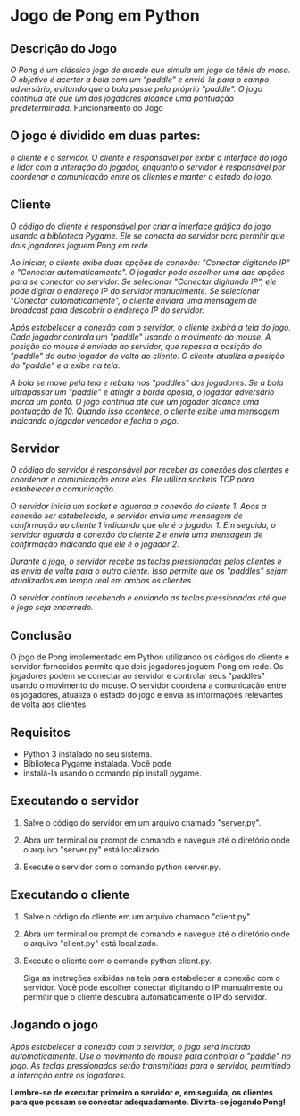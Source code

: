 # Jogo de Pong em Python
## Descrição do Jogo

_O Pong é um clássico jogo de arcade que simula um jogo de tênis de mesa. O objetivo é acertar a bola com um "paddle" e enviá-la para o campo adversário, evitando que a bola passe pelo próprio "paddle". O jogo continua até que um dos jogadores alcance uma pontuação predeterminada._
Funcionamento do Jogo

## O jogo é dividido em duas partes:
_o cliente e o servidor. O cliente é responsável por exibir a interface do jogo e lidar com a interação do jogador, enquanto o servidor é responsável por coordenar a comunicação entre os clientes e manter o estado do jogo._
## Cliente

_O código do cliente é responsável por criar a interface gráfica do jogo usando a biblioteca Pygame. Ele se conecta ao servidor para permitir que dois jogadores joguem Pong em rede._

_Ao iniciar, o cliente exibe duas opções de conexão: "Conectar digitando IP" e "Conectar automaticamente". O jogador pode escolher uma das opções para se conectar ao servidor. Se selecionar "Conectar digitando IP", ele pode digitar o endereço IP do servidor manualmente. Se selecionar "Conectar automaticamente", o cliente enviará uma mensagem de broadcast para descobrir o endereço IP do servidor._

_Após estabelecer a conexão com o servidor, o cliente exibirá a tela do jogo. Cada jogador controla um "paddle" usando o movimento do mouse. A posição do mouse é enviada ao servidor, que repassa a posição do "paddle" do outro jogador de volta ao cliente. O cliente atualiza a posição do "paddle" e a exibe na tela._

_A bola se move pela tela e rebata nos "paddles" dos jogadores. Se a bola ultrapassar um "paddle" e atingir a borda oposta, o jogador adversário marca um ponto. O jogo continua até que um jogador alcance uma pontuação de 10. Quando isso acontece, o cliente exibe uma mensagem indicando o jogador vencedor e fecha o jogo._
## Servidor

_O código do servidor é responsável por receber as conexões dos clientes e coordenar a comunicação entre eles. Ele utiliza sockets TCP para estabelecer a comunicação._

_O servidor inicia um socket e aguarda a conexão do cliente 1. Após a conexão ser estabelecida, o servidor envia uma mensagem de confirmação ao cliente 1 indicando que ele é o jogador 1. Em seguida, o servidor aguarda a conexão do cliente 2 e envia uma mensagem de confirmação indicando que ele é o jogador 2._

_Durante o jogo, o servidor recebe as teclas pressionadas pelos clientes e as envia de volta para o outro cliente. Isso permite que os "paddles" sejam atualizados em tempo real em ambos os clientes._

_O servidor continua recebendo e enviando as teclas pressionadas até que o jogo seja encerrado._
## Conclusão

O jogo de Pong implementado em Python utilizando os códigos do cliente e servidor fornecidos permite que dois jogadores joguem Pong em rede. Os jogadores podem se conectar ao servidor e controlar seus "paddles" usando o movimento do mouse. O servidor coordena a comunicação entre os jogadores, atualiza o estado do jogo e envia as informações relevantes de volta aos clientes.

## Requisitos

* Python 3 instalado no seu sistema.
* Biblioteca Pygame instalada. Você pode
* instalá-la usando o comando pip install pygame.

## Executando o servidor

1. Salve o código do servidor em um arquivo chamado "server.py".

2. Abra um terminal ou prompt de comando e navegue até o diretório onde o arquivo "server.py" está localizado.

3. Execute o servidor com o comando python server.py.

## Executando o cliente

1. Salve o código do cliente em um arquivo chamado "client.py".

2. Abra um terminal ou prompt de comando e navegue até o diretório onde o arquivo "client.py" está localizado.

3. Execute o cliente com o comando python client.py.

    Siga as instruções exibidas na tela para estabelecer a conexão com o servidor. Você pode escolher conectar digitando o IP manualmente ou permitir que o cliente descubra automaticamente o IP do servidor.

## Jogando o jogo

_Após estabelecer a conexão com o servidor, o jogo será iniciado automaticamente.
Use o movimento do mouse para controlar o "paddle" no jogo.
As teclas pressionadas serão transmitidas para o servidor, permitindo a interação entre os jogadores._

__Lembre-se de executar primeiro o servidor e, em seguida, os clientes para que possam se conectar adequadamente. Divirta-se jogando Pong!__